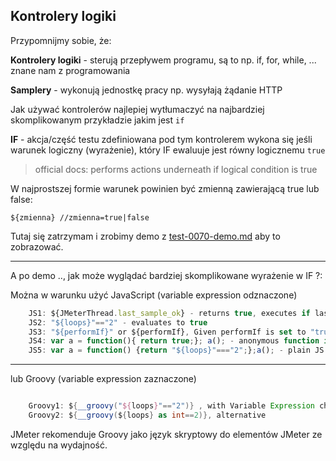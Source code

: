 ## Kontrolery logiki

Przypomnijmy sobie, że:

**Kontrolery logiki** - sterują przepływem programu, są to np. if, for, while, ... znane nam z programowania

**Samplery** - wykonują jednostkę pracy np. wysyłają żądanie HTTP

Jak używać kontrolerów najlepiej wytłumaczyć na najbardziej skomplikowanym przykładzie jakim jest ``if``

**IF** - akcja/część testu zdefiniowana pod tym kontrolerem wykona się jeśli warunek logiczny (wyrażenie), który IF ewaluuje jest równy logicznemu `true`
> official docs: performs actions underneath if logical condition is true

W najprostszej formie warunek powinien być zmienną zawierającą true lub false:

    ${zmienna} //zmienna=true|false

Tutaj się zatrzymam i zrobimy demo z [test-0070-demo.md](test-0070-demo.md) aby to zobrazować.

***

A po demo .., jak może wyglądać bardziej skomplikowane wyrażenie w IF ?:

Można w warunku użyć JavaScript (variable expression odznaczone)

```javascript 
    JS1: ${JMeterThread.last_sample_ok} - returns true, executes if last sample in execution chain was OK
    JS2: "${loops}"=="2" - evaluates to true
    JS3: "${performIf}" or ${performIf}, Given performIf is set to "true"
    JS4: var a = function(){ return true;}; a(); - anonymous function in JS
    JS5: var a = function() {return "${loops}"==="2";};a(); - plain JS executed, strict comparisom
```
***
lub Groovy (variable expression zaznaczone)
```groovy 

    Groovy1: ${__groovy("${loops}"=="2")} , with Variable Expression checked
    Groovy2: ${__groovy(${loops} as int==2)}, alternative
```

JMeter rekomenduje Groovy jako język skryptowy do elementów JMeter ze względu na wydajność.